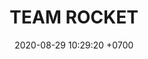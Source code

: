 ---
layout: teamCard
permalink: /team/:title.html
categories: LJ06 LIJ1  LIJ4 LIJ5 LIJ6 LIJ8 LIJ9 ILR8 TA1 MEW9 team CXF SEP LIO
liga: LIGA JOHTO
maincover: /assets/logos/TR.png
puntosLJMAYO24: 
date: 2020-08-29 10:29:20 +0700
title: TEAM ROCKET
route: /liga-indigo
tag: johto042024
color: black
puntosLJ202404: 12
grupo: sur
background: '#F16C38'

team: TEAM ROCKET
ID: TR
puntos: 5
pj: 3

team1: partido1
team8: partido3

#PARTIDO 1
j1: RONDA 1
maincover1: /assets/logos/TA.png
p1: TR
r1: 0
pp1: TA
rr1: 2
bg1: ofire
pt1: 0
pj1: 0


#PARTIDO 4
maincover4: /assets/logos/ZODIAC.png
j4: RONDA 4
p4: TR
r4: 2
rr4: 1
pp4: ZC
bg4: ofire 
pt4: 0
pj4: 0
#PARTIDO 5
maincover5: /assets/logos/DFS.png
j5: RONDA 5
p5: TR
r5: 2
rr5: 0
pp5: PEARL
bg5: fire 
pt5: 0
pj5: 0
#PARTIDO 6
maincover6: /assets/logos/TSA.png
j6: RONDA 6
bg6: ofire 
p6: TR
r6: 2
rr6: 0 
pp6: TSA
pt6: 0
pj6: 0

#PARTIDO 8
maincover8: /assets/logos/ILEAGUE.png
j8: RONDA 8
p8: TR
r8: 0
rr8: 2
pp8: IL
bg8: ofire 
pt8: 0
pj8: 0
#PARTIDO 9
maincover9: /assets/logos/LGN.png
j9: RONDA 9
p9: TR
r9: 2
rr9: 0 
pp9: MEW
bg9: fire
pt9: 0
pj9: 0
dia: 31
hora: '21:10'
# pj: 11
# pt1: 0
# pt2: 0
# pt3: 0
# pt4: 0
# pt5: 0
# pt6: 0
# pt7: 0
# pt8: 0
# pt9: 0
# pt10: 0
# pt11: 0
# p1:  DFS TR
# r1: 0
# bg1: fire bg-danger
# rr1: 0
# pp1: DFS TR
# p2: DFS TR
# r2: 0
# rr2: 0
# bg2: fire bg-danger
# pp2: NO SMITE
# p3:  DFS TR
# r3: 0
# bg3: fire bg-warning
# rr3: 0
# pp3: JAS
# p4:  DFS TR
# r4: 0
# bg4: fire bg-danger
# rr4: 0
# pp4: DFS DMD
# p5:  DFS TR
# r5: 0
# bg5: fire bg-warning
# rr5: 0
# pp5: T. SATISFACTION
# p6:  DFS TR
# r6: 0
# bg6: fire bg-danger
# rr6: 0
# pp6: S.VANGUARD
# p7:  DFS TR
# r7: 0
# rr7: 0
# bg7: fire bg-danger
# pp7: HGO
# p8:  DFS TR
# r8: 0
# rr8: 0 
# bg8: fire bg-warning
# pp8: HG REGIOS
# p9:  DFS TR
# r9: 0
# bg9: fire bg-success
# rr9: 0
# pp9: ZODIAC
# p10: DFS TR
# r10: 0
# rr10: 0
# bg10: fire bg-danger
# pp10: MBO
# info: 28/05/24
# hora: '22:20'
# r11: 0
# rr11: 0
# bg11: fire bg-danger
# p11:  DFS TR
# pp11: LAST BREATH

---